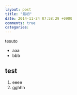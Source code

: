 ```yaml
---
layout: post
title: "最初"
date: 2014-11-24 07:58:29 +0900
comments: true
categories: 
---
```

tesuto 

* aaa
* bbb


test
----

1. eeee
2. gghhh
